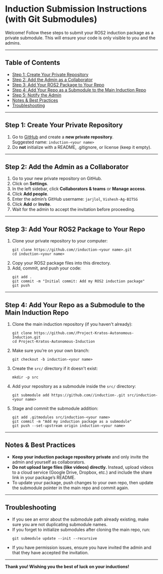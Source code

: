 # Induction Submission Instructions (with Git Submodules)

Welcome! Follow these steps to submit your ROS2 induction package as a private submodule. This will ensure your code is only visible to you and the admins.

---

## Table of Contents

- [Step 1: Create Your Private Repository](#step-1-create-your-private-repository)
- [Step 2: Add the Admin as a Collaborator](#step-2-add-the-admin-as-a-collaborator)
- [Step 3: Add Your ROS2 Package to Your Repo](#step-3-add-your-ros2-package-to-your-repo)
- [Step 4: Add Your Repo as a Submodule to the Main Induction Repo](#step-4-add-your-repo-as-a-submodule-to-the-main-induction-repo)
- [Step 5: Notify the Admin](#step-5-notify-the-admin)
- [Notes & Best Practices](#notes--best-practices)
- [Troubleshooting](#troubleshooting)

---

## Step 1: Create Your Private Repository

1. Go to [GitHub](https://github.com/) and create a **new private repository**.  
   Suggested name: `induction-<your name>`
2. Do **not** initialize with a README, .gitignore, or license (keep it empty).

---

## Step 2: Add the Admin as a Collaborator

1. Go to your new private repository on GitHub.
2. Click on **Settings**.
3. In the left sidebar, click **Collaborators & teams** or **Manage access**.
4. Click **Add people**.
5. Enter the admin’s GitHub username: `jarjlol`, `Vishesh-Ag-BITSG`
6. Click **Add** or **Invite**.
7. Wait for the admin to accept the invitation before proceeding.

---

## Step 3: Add Your ROS2 Package to Your Repo

1. Clone your private repository to your computer:
   ```
   git clone https://github.com//induction-<your name>.git
   cd induction-<your name>
   ```
2. Copy your ROS2 package files into this directory.
3. Add, commit, and push your code:
   ```
   git add .
   git commit -m "Initial commit: Add my ROS2 induction package"
   git push
   ```

---

## Step 4: Add Your Repo as a Submodule to the Main Induction Repo

1. Clone the main induction repository (if you haven't already):
   ```
   git clone https://github.com//Project-Kratos-Autonomous-Induction.git
   cd Project-Kratos-Autonomous-Induction
   ```
2. Make sure you’re on your own branch:
   ```
   git checkout -b induction-<your name>
   ```
3. Create the `src/` directory if it doesn't exist:
   ```
   mkdir -p src
   ```
4. Add your repository as a submodule inside the `src/` directory:
   ```
   git submodule add https://github.com//induction-.git src/induction-<your name>
   ```
5. Stage and commit the submodule addition:
   ```
   git add .gitmodules src/induction-<your name>
   git commit -m "Add my induction package as a submodule"
   git push --set-upstream origin induction-<your name>
   ```

---

## Notes & Best Practices

- **Keep your induction package repository private** and only invite the admin and yourself as collaborators.
- **Do not upload large files (like videos) directly.** Instead, upload videos to a cloud service (Google Drive, Dropbox, etc.) and include the share link in your package’s README.
- To update your package, push changes to your own repo, then update the submodule pointer in the main repo and commit again.

---

## Troubleshooting

- If you see an error about the submodule path already existing, make sure you are not duplicating submodule names.
- If you forget to initialize submodules after cloning the main repo, run:
  ```
  git submodule update --init --recursive
  ```
- If you have permission issues, ensure you have invited the admin and that they have accepted the invitation.

---

**Thank you! Wishing you the best of luck on your inductions!**
